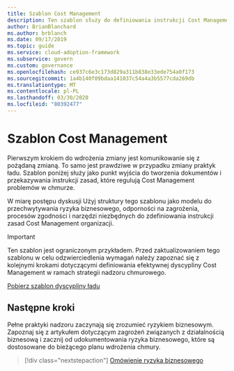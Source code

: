 ```yaml
---
title: Szablon Cost Management
description: Ten szablon służy do definiowania instrukcji Cost Management zasad, które przechwytują zagrożenia biznesowe, odporność na ryzyko, procesy zgodności i narzędzia.
author: BrianBlanchard
ms.author: brblanch
ms.date: 09/17/2019
ms.topic: guide
ms.service: cloud-adoption-framework
ms.subservice: govern
ms.custom: governance
ms.openlocfilehash: ce937c6e3c173d829a311b838e33ede754a0f173
ms.sourcegitcommit: 1a4b140f09bdaa141037c54a4a3b5577cda269db
ms.translationtype: MT
ms.contentlocale: pl-PL
ms.lasthandoff: 03/30/2020
ms.locfileid: "80392477"
---
```

# <a name="cost-management-template"></a>Szablon Cost Management

Pierwszym krokiem do wdrożenia zmiany jest komunikowanie się z pożądaną zmianą. To samo jest prawdziwe w przypadku zmiany praktyk ładu. Szablon poniżej służy jako punkt wyjścia do tworzenia dokumentów i przekazywania instrukcji zasad, które regulują Cost Management problemów w chmurze.

W miarę postępu dyskusji Użyj struktury tego szablonu jako modelu do przechwytywania ryzyka biznesowego, odporności na zagrożenia, procesów zgodności i narzędzi niezbędnych do zdefiniowania instrukcji zasad Cost Management organizacji.

> [!IMPORTANT]
> Ten szablon jest ograniczonym przykładem. Przed zaktualizowaniem tego szablonu w celu odzwierciedlenia wymagań należy zapoznać się z kolejnymi krokami dotyczącymi definiowania efektywnej dyscypliny Cost Management w ramach strategii nadzoru chmurowego.

[Pobierz szablon dyscypliny ładu](https://archcenter.blob.core.windows.net/cdn/fusion/governance/Cost%20Management%20Discipline%20Template.docx)

## <a name="next-steps"></a>Następne kroki

Pełne praktyki nadzoru zaczynają się zrozumieć ryzykiem biznesowym. Zapoznaj się z artykułem dotyczącym zagrożeń związanych z działalnością biznesową i zacznij od udokumentowania ryzyka biznesowego, które są dostosowane do bieżącego planu wdrożenia chmury.

> [!div class="nextstepaction"]
> [Omówienie ryzyka biznesowego](./business-risks.md)
